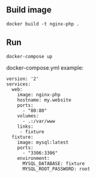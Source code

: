 ## Build image

	docker build -t nginx-php .

## Run

	docker-compose up

docker-compose.yml example:

	version: '2'
	services:
	  web:
	    image: nginx-php
	    hostname: my.website
	    ports:
	      - "80:80"
	    volumes:
	      - .:/var/www
	    links:
	     - fixture
	  fixture:
	    image: mysql:latest
	    ports:
	      - "3306:3306"
	    environment:
	      MYSQL_DATABASE: fixture
	      MYSQL_ROOT_PASSWORD: root      
